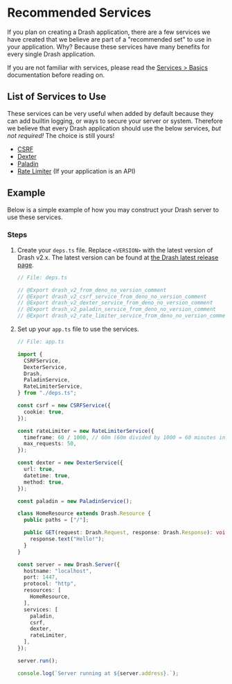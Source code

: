 # Recommended Services

If you plan on creating a Drash application, there are a few services we have
created that we believe are part of a "recommended set" to use in your
application. Why? Because these services have many benefits for every single
Drash application.

If you are not familiar with services, please read the
[Services > Basics](/drash/v2.x/tutorials/services/introduction) documentation
before reading on.

## List of Services to Use

These services can be very useful when added by default because they can add
builtin logging, or ways to secure your server or system. Therefore we believe
that every Drash application should use the below services, _but not required!_
The choice is still yours!

- [CSRF](/drash/v2.x/tutorials/services/drash-approved-services/csrf)
- [Dexter](/drash/v2.x/tutorials/services/drash-approved-services/dexter)
- [Paladin](/drash/v2.x/tutorials/services/drash-approved-services/paladin)
- [Rate Limiter](/drash/v2.x/tutorials/services/drash-approved-services/rate-limiter)
  (If your application is an API)

## Example

Below is a simple example of how you may construct your Drash server to use
these services.

### Steps

1. Create your `deps.ts` file. Replace `<VERSION>` with the latest version of
   Drash v2.x. The latest version can be found at
   [the Drash latest release page](https://github.com/drashland/drash/releases/latest).

   ```typescript
   // File: deps.ts

   // @Export drash_v2_from_deno_no_version_comment
   // @Export drash_v2_csrf_service_from_deno_no_version_comment
   // @Export drash_v2_dexter_service_from_deno_no_version_comment
   // @Export drash_v2_paladin_service_from_deno_no_version_comment
   // @Export drash_v2_rate_limiter_service_from_deno_no_version_comment
   ```

1. Set up your `app.ts` file to use the services.

   ```typescript
   // File: app.ts

   import {
     CSRFService,
     DexterService,
     Drash,
     PaladinService,
     RateLimiterService,
   } from "./deps.ts";

   const csrf = new CSRFService({
     cookie: true,
   });

   const rateLimiter = new RateLimiterService({
     timeframe: 60 / 1000, // 60m (60m divided by 1000 = 60 minutes in milliseconds)
     max_requests: 50,
   });

   const dexter = new DexterService({
     url: true,
     datetime: true,
     method: true,
   });

   const paladin = new PaladinService();

   class HomeResource extends Drash.Resource {
     public paths = ["/"];

     public GET(request: Drash.Request, response: Drash.Response): void {
       response.text("Hello!");
     }
   }

   const server = new Drash.Server({
     hostname: "localhost",
     port: 1447,
     protocol: "http",
     resources: [
       HomeResource,
     ],
     services: [
       paladin,
       csrf,
       dexter,
       rateLimiter,
     ],
   });

   server.run();

   console.log(`Server running at ${server.address}.`);
   ```
